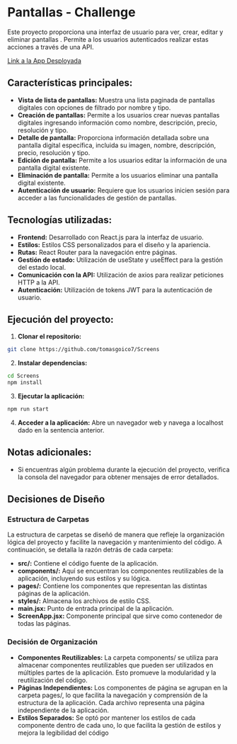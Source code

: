 # Pantallas - Challenge

Este proyecto proporciona una interfaz de usuario para ver, crear, editar y eliminar pantallas . Permite a los usuarios autenticados realizar estas acciones a través de una API.

[Link a la App Desployada](https://challenge-screens-goico.netlify.app/)

## Características principales:

- **Vista de lista de pantallas:** Muestra una lista paginada de pantallas digitales con opciones de filtrado por nombre y tipo.
- **Creación de pantallas:** Permite a los usuarios crear nuevas pantallas digitales ingresando información como nombre, descripción, precio, resolución y tipo.
- **Detalle de pantalla:** Proporciona información detallada sobre una pantalla digital específica, incluida su imagen, nombre, descripción, precio, resolución y tipo.
- **Edición de pantalla:** Permite a los usuarios editar la información de una pantalla digital existente.
- **Eliminación de pantalla:** Permite a los usuarios eliminar una pantalla digital existente.
- **Autenticación de usuario:** Requiere que los usuarios inicien sesión para acceder a las funcionalidades de gestión de pantallas.

## Tecnologías utilizadas:

- **Frontend:** Desarrollado con React.js para la interfaz de usuario.
- **Estilos:** Estilos CSS personalizados para el diseño y la apariencia.
- **Rutas:** React Router para la navegación entre páginas.
- **Gestión de estado:** Utilización de useState y useEffect para la gestión del estado local.
- **Comunicación con la API:** Utilización de axios para realizar peticiones HTTP a la API.
- **Autenticación:** Utilización de tokens JWT para la autenticación de usuario.

## Ejecución del proyecto:

1. **Clonar el repositorio:**

```bash
git clone https://github.com/tomasgoico7/Screens
```

2. **Instalar dependencias:**

```bash
cd Screens
npm install
```

3. **Ejecutar la aplicación:**

```bash
npm run start
```

4. **Acceder a la aplicación:**
   Abre un navegador web y navega a localhost dado en la sentencia anterior.

## Notas adicionales:

- Si encuentras algún problema durante la ejecución del proyecto, verifica la consola del navegador para obtener mensajes de error detallados.

## Decisiones de Diseño

### Estructura de Carpetas

La estructura de carpetas se diseñó de manera que refleje la organización lógica del proyecto y facilite la navegación y mantenimiento del código. A continuación, se detalla la razón detrás de cada carpeta:

- **src/:** Contiene el código fuente de la aplicación.
- **components/:** Aquí se encuentran los componentes reutilizables de la aplicación, incluyendo sus estilos y su lógica.
- **pages/:** Contiene los componentes que representan las distintas páginas de la aplicación.
- **styles/:** Almacena los archivos de estilo CSS.
- **main.jsx:** Punto de entrada principal de la aplicación.
- **ScreenApp.jsx:** Componente principal que sirve como contenedor de todas las páginas.

### Decisión de Organización

- **Componentes Reutilizables:** La carpeta components/ se utiliza para almacenar componentes reutilizables que pueden ser utilizados en múltiples partes de la aplicación. Esto promueve la modularidad y la reutilización del código.
- **Páginas Independientes:** Los componentes de página se agrupan en la carpeta pages/, lo que facilita la navegación y comprensión de la estructura de la aplicación. Cada archivo representa una página independiente de la aplicación.
- **Estilos Separados:** Se optó por mantener los estilos de cada componente dentro de cada uno, lo que facilita la gestión de estilos y mejora la legibilidad del código
